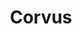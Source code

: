 ---
title: "Corvus"
hashtag: corvus
borders:
  - Crater
  - Hydra
  - Virgo
tags:
  - Crow
  - Constellation
---